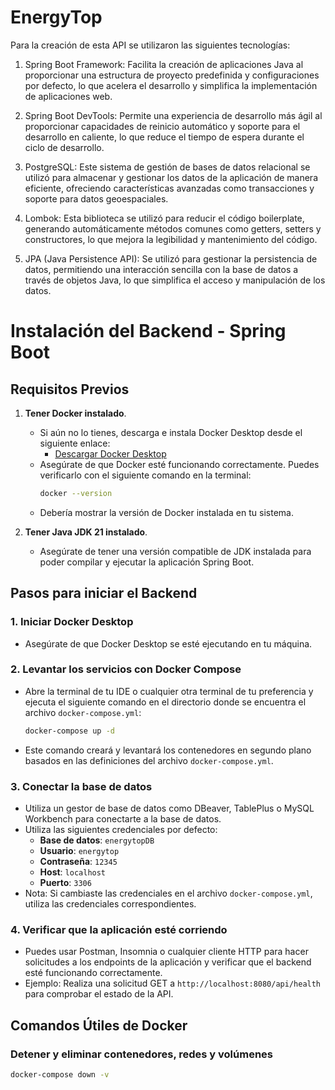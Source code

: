 # EnergyTop

Para la creación de esta API se utilizaron las siguientes tecnologías:

1. Spring Boot Framework: Facilita la creación de aplicaciones Java al proporcionar una estructura de proyecto predefinida y configuraciones por defecto, lo que acelera el desarrollo y simplifica la implementación de aplicaciones web.

2. Spring Boot DevTools: Permite una experiencia de desarrollo más ágil al proporcionar capacidades de reinicio automático y soporte para el desarrollo en caliente, lo que reduce el tiempo de espera durante el ciclo de desarrollo.

3. PostgreSQL: Este sistema de gestión de bases de datos relacional se utilizó para almacenar y gestionar los datos de la aplicación de manera eficiente, ofreciendo características avanzadas como transacciones y soporte para datos geoespaciales.

4. Lombok: Esta biblioteca se utilizó para reducir el código boilerplate, generando automáticamente métodos comunes como getters, setters y constructores, lo que mejora la legibilidad y mantenimiento del código.


5. JPA (Java Persistence API): Se utilizó para gestionar la persistencia de datos, permitiendo una interacción sencilla con la base de datos a través de objetos Java, lo que simplifica el acceso y manipulación de los datos.

# Instalación del Backend - Spring Boot

## Requisitos Previos

1. **Tener Docker instalado**.
   - Si aún no lo tienes, descarga e instala Docker Desktop desde el siguiente enlace:
     - [Descargar Docker Desktop](https://www.docker.com/products/docker-desktop/)
   - Asegúrate de que Docker esté funcionando correctamente. Puedes verificarlo con el siguiente comando en la terminal:
     ```bash
     docker --version
     ```
   - Debería mostrar la versión de Docker instalada en tu sistema.

2. **Tener Java JDK 21  instalado**.
   - Asegúrate de tener una versión compatible de JDK instalada para poder compilar y ejecutar la aplicación Spring Boot.


## Pasos para iniciar el Backend

### 1. Iniciar Docker Desktop
   - Asegúrate de que Docker Desktop se esté ejecutando en tu máquina.

### 2. Levantar los servicios con Docker Compose
   - Abre la terminal de tu IDE o cualquier otra terminal de tu preferencia y ejecuta el siguiente comando en el directorio donde se encuentra el archivo `docker-compose.yml`:
     ```bash
     docker-compose up -d
     ```
   - Este comando creará y levantará los contenedores en segundo plano basados en las definiciones del archivo `docker-compose.yml`.

### 3. Conectar la base de datos
   - Utiliza un gestor de base de datos como DBeaver, TablePlus o MySQL Workbench para conectarte a la base de datos.
   - Utiliza las siguientes credenciales por defecto:
     - **Base de datos**: `energytopDB`
     - **Usuario**: `energytop`
     - **Contraseña**: `12345`
     - **Host**: `localhost`
     - **Puerto**: `3306`
   - Nota: Si cambiaste las credenciales en el archivo `docker-compose.yml`, utiliza las credenciales correspondientes.

### 4. Verificar que la aplicación esté corriendo
   - Puedes usar Postman, Insomnia o cualquier cliente HTTP para hacer solicitudes a los endpoints de la aplicación y verificar que el backend esté funcionando correctamente.
   - Ejemplo: Realiza una solicitud GET a `http://localhost:8080/api/health` para comprobar el estado de la API.

## Comandos Útiles de Docker

### Detener y eliminar contenedores, redes y volúmenes
```bash
docker-compose down -v

